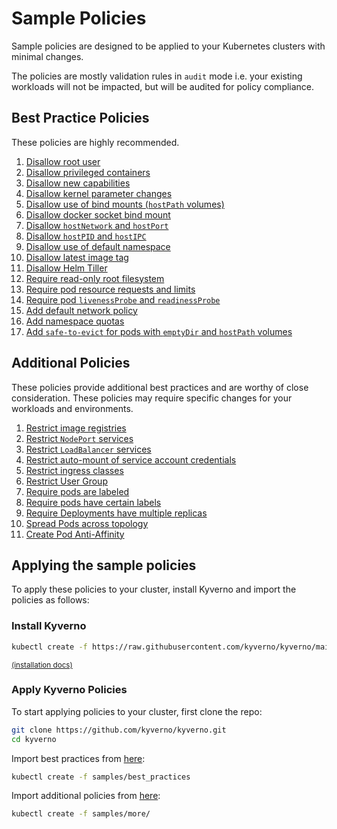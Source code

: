 # Sample Policies

Sample policies are designed to be applied to your Kubernetes clusters with minimal changes.

The policies are mostly validation rules in `audit` mode i.e. your existing workloads will not be impacted, but will be audited for policy compliance.

## Best Practice Policies

These policies are highly recommended.

1. [Disallow root user](DisallowRootUser.md)
1. [Disallow privileged containers](DisallowPrivilegedContainers.md)
1. [Disallow new capabilities](DisallowNewCapabilities.md)
1. [Disallow kernel parameter changes](DisallowSysctls.md)
1. [Disallow use of bind mounts (`hostPath` volumes)](DisallowBindMounts.md)
1. [Disallow docker socket bind mount](DisallowDockerSockMount.md)
1. [Disallow `hostNetwork` and `hostPort`](DisallowHostNetworkPort.md)
1. [Disallow `hostPID` and `hostIPC`](DisallowHostPIDIPC.md)
1. [Disallow use of default namespace](DisallowDefaultNamespace.md)
1. [Disallow latest image tag](DisallowLatestTag.md)
1. [Disallow Helm Tiller](DisallowHelmTiller.md)
1. [Require read-only root filesystem](RequireReadOnlyRootFS.md)
1. [Require pod resource requests and limits](RequirePodRequestsLimits.md)
1. [Require pod `livenessProbe` and `readinessProbe`](RequirePodProbes.md)
1. [Add default network policy](AddDefaultNetworkPolicy.md)
1. [Add namespace quotas](AddNamespaceQuotas.md)
1. [Add `safe-to-evict` for pods with `emptyDir` and `hostPath` volumes](AddSafeToEvict.md)

## Additional Policies

These policies provide additional best practices and are worthy of close consideration. These policies may require specific changes for your workloads and environments.

1. [Restrict image registries](RestrictImageRegistries.md)
1. [Restrict `NodePort` services](RestrictNodePort.md)
1. [Restrict `LoadBalancer` services](RestrictLoadBalancer.md)
1. [Restrict auto-mount of service account credentials](RestrictAutomountSAToken.md)
1. [Restrict ingress classes](RestrictIngressClasses.md)
1. [Restrict User Group](CheckUserGroup.md)
1. [Require pods are labeled](RequireLabels.md)
1. [Require pods have certain labels](RequireCertainLabels.md)
1. [Require Deployments have multiple replicas](RequireDeploymentsHaveReplicas.md)
1. [Spread Pods across topology](SpreadPodsAcrossTopology.md)
1. [Create Pod Anti-Affinity](CreatePodAntiAffinity.md)

## Applying the sample policies

To apply these policies to your cluster, install Kyverno and import the policies as follows:

### Install Kyverno

````sh
kubectl create -f https://raw.githubusercontent.com/kyverno/kyverno/main/definitions/release/install.yaml
````

<small>[(installation docs)](../documentation/installation.md)</small>

### Apply Kyverno Policies

To start applying policies to your cluster, first clone the repo:

````bash
git clone https://github.com/kyverno/kyverno.git
cd kyverno
````

Import best practices from [here](best_practices):

````bash
kubectl create -f samples/best_practices
````

Import additional policies from [here](more):

````bash
kubectl create -f samples/more/
````
